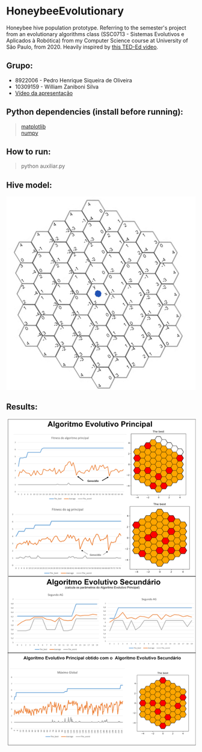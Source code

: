 # HoneybeeEvolutionary
Honeybee hive population prototype. Referring to the semester's project from an evolutionary algorithms class (SSC0713 - Sistemas Evolutivos e Aplicados à Robótica) from my Computer Science course at University of São Paulo, from 2020. Heavily inspired by [this TED-Ed video](https://youtu.be/rLL-y2WLE14).

## Grupo:
* 8922006 - Pedro Henrique Siqueira de Oliveira
* 10309159 - William Zaniboni Silva
* [Vídeo da apresentação](https://drive.google.com/file/d/1GIPIdF3cM-0RyuIbSJMOaQHzKJT3IYQI/view?usp=sharing)

## Python dependencies (install before running):
> [matplotlib](https://matplotlib.org/3.1.1/users/installing.html) <br/>
> [numpy](https://numpy.org/install/)

## How to run:
> python auxiliar.py

## Hive model:
![hive model](https://github.com/pedro-oli/HoneybeeEvolutionary/blob/master/hive_model.png?raw=true)

## Results:
![results](https://github.com/pedro-oli/HoneybeeEvolutionary/blob/master/resultados.jpg?raw=true)
